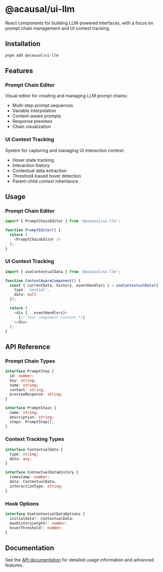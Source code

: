# @acausal/ui-llm

React components for building LLM-powered interfaces, with a focus on prompt chain management and UI context tracking.

## Installation

```bash
pnpm add @acausal/ui-llm
```

## Features

### Prompt Chain Editor

Visual editor for creating and managing LLM prompt chains:

- Multi-step prompt sequences
- Variable interpolation
- Context-aware prompts
- Response previews
- Chain visualization

### UI Context Tracking

System for capturing and managing UI interaction context:

- Hover state tracking
- Interaction history
- Contextual data extraction
- Threshold-based hover detection
- Parent-child context inheritance

## Usage

### Prompt Chain Editor

```typescript
import { PromptChainEditor } from '@acausal/ui-llm';

function PromptEditor() {
  return (
    <PromptChainEditor />
  );
}
```

### UI Context Tracking

```typescript
import { useContextualData } from '@acausal/ui-llm';

function ContextAwareComponent() {
  const { currentData, history, eventHandlers } = useContextualData({
    type: 'initial',
    data: null
  });

  return (
    <div {...eventHandlers}>
      {/* Your component content */}
    </div>
  );
}
```

## API Reference

### Prompt Chain Types

```typescript
interface PromptStep {
  id: number;
  key: string;
  name: string;
  content: string;
  previewResponse: string;
}

interface PromptChain {
  name: string;
  description: string;
  steps: PromptStep[];
}
```

### Context Tracking Types

```typescript
interface ContextualData {
  type: string;
  data: any;
}

interface ContextualDataHistory {
  timestamp: number;
  data: ContextualData;
  interactionType: string;
}
```

### Hook Options

```typescript
interface UseContextualDataOptions {
  initialData?: ContextualData;
  maxHistoryLength?: number;
  hoverThreshold?: number;
}
```

## Documentation

See the [API documentation](./docs/api.md) for detailed usage information and advanced features.
